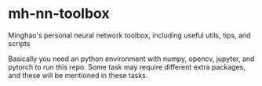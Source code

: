 # mh-nn-toolbox
Minghao's personal neural network toolbox, including useful utils, tips, and scripts

Basically you need an python environment with numpy, opencv, jupyter, and pytorch to run this repo. Some task may require different extra packages, and these will be mentioned in these tasks.
